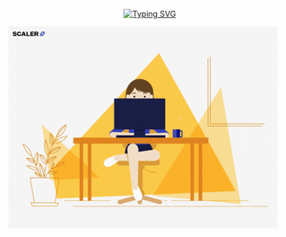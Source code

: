 
<p align="center">
<a href="https://git.io/typing-svg"><img src="https://readme-typing-svg.demolab.com?font=Cooper+Black&duration=5007&pause=1000&color=08A045&random=false&center=true&width=435&lines=Hi+there,+I+am+Devindi+Peiris ;Undergraduate+at+University+of+Moratuwa;Front-end+Developer;+Active+Learner;+Tech+enthusiast" alt="Typing SVG" /></a>
</p>
<img src="giphy.gif">

<!--
**DevindiPeiris/DevindiPeiris** is a ✨ _special_ ✨ repository because its `README.md` (this file) appears on your GitHub profile.

Here are some ideas to get you started:

- 🔭 I’m currently working on ...
- 🌱 I’m currently learning ...
- 👯 I’m looking to collaborate on ...
- 🤔 I’m looking for help with ...
- 💬 Ask me about ...
- 📫 How to reach me: ...
- 😄 Pronouns: ...
- ⚡ Fun fact: ...
-->
